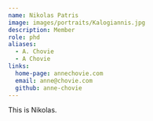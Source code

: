 ```yaml
---
name: Nikolas Patris
image: images/portraits/Kalogiannis.jpg
description: Member
role: phd
aliases:
  - A. Chovie
  - A Chovie
links:
  home-page: annechovie.com
  email: anne@chovie.com
  github: anne-chovie
---
```


This is Nikolas.
